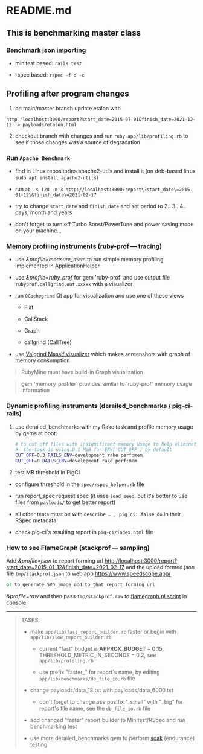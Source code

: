 # README.md

## This is benchmarking master class

### Benchmark json importing

* minitest based: `rails test`

* rspec based: `rspec -f d -c`


## Profiling after program changes

1. on main/master branch update etalon with

`http 'localhost:3000/report?start_date=2015-07-01&finish_date=2021-12-12' > payloads/etalon.html`

2. checkout branch with changes and run `ruby app/lib/profiling.rb` to see if those changes was a source of degradation

### Run `Apache Benchmark`

* find in Linux repositories apache2-utils and install it (on deb-based linux
`sudo apt install apache2-utils`)

* run `ab -s 128 -n 3 http://localhost:3000/report\?start_date\=2015-01-12\&finish_date\=2021-02-17`

* try to change `start_date` and `finish_date` and set period to 2.. 3.. 4.. days, month and years

* don't forget to turn off Turbo Boost/PowerTune and power saving mode on your machine…


### Memory profiling instruments (ruby-prof — tracing)

* use *&profile=measure_mem* to run simple memory profiling implemented in ApplicationHelper

* use *&profile=ruby_prof* for gem 'ruby-prof' and use output file `rubyprof.callgrind.out.xxxxx` with a visualizer

* run `QCachegrind` Qt app for visualization and use one of these views

  - Flat

  - CallStack

  - Graph

  - callgrind (CallTree)

* use [Valgrind Massif visualizer](https://github.com/KDE/massif-visualizer) which
  makes screenshots with graph of memory consumption

> RubyMine must have build-in Graph visualization

> gem 'memory_profiler' provides similar to 'ruby-prof' memory usage information


### Dynamic profiling instruments (derailed_benchmarks / pig-ci-rails)

1. use derailed_benchmarks with my Rake task and profile memory usage by gems at boot:

   ```sh
   # to cut off files with insignificant memory usage to help eliminate noise
   #  the task is using 0.1 MiB for ENV['CUT_OFF'] by default
   CUT_OFF=0.3 RAILS_ENV=development rake perf:mem
   CUT_OFF=0 RAILS_ENV=development rake perf:mem
   ```

2. test MB threshold in PigCI

  - configure threshold in the `spec/rspec_helper.rb` file

  - run report_spec request spec (it uses `load_seed`, but it's better to use files from `payloads/`
    to get better report)

  - all other tests must be with `describe … , pig_ci: false do` in their RSpec metadata

  - check pig-ci's resulting report in `pig-ci/index.html` file


### How to see FlameGraph (stackprof — sampling)

Add _&profile=json_ to report forming url <http://localhost:3000/report?start_date=2015-01-12&finish_date=2021-02-17>
  and the upload formed json file `tmp/stackprof.json` to web app <https://www.speedscope.app/>

```cpp
or to generate SVG image add to that report forming url
```
  _&profile=raw_ and then pass `tmp/stackprof.raw` to [flamegraph.pl script](https://github.com/brendangregg/FlameGraph) in console

---

> TASKS:
>
> * make `app/lib/fast_report_builder.rb` faster or begin with `app/lib/slow_report_builder.rb`
>
>   - current "fast" budget is **APPROX_BUDGET = 0.15**, THRESHOLD_METRIC_IN_SECONDS = 0.2, see `app/lib/profiling.rb`
>
>   - use prefix "faster_" for report's name, by editing `app/lib/benchmarks/db_file_io.rb` file
>
> * change payloads/data_18.txt with payloads/data_6000.txt
>
>   - don't forget to change use postfix "\_small" with "\_big" for report's file name, see the `db_file_io.rb` file
>
> * add changed "faster" report builder to Minitest/RSpec and run benchmarking test
>
> * use more derailed_benchmarks gem to perform [soak][soak_testing] (endurance) testing

[soak_testing]: https://en.wikipedia.org/w/index.php?title=Software_performance_testing#Soak_testing
